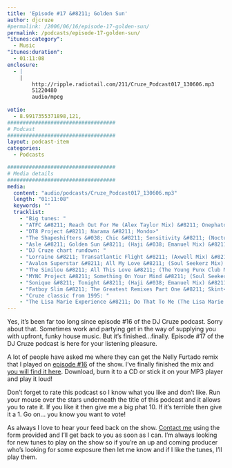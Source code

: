 ```yaml
---
title: 'Episode #17 &#8211; Golden Sun'
author: djcruze
#permalink: /2006/06/16/episode-17-golden-sun/
permalink: /podcasts/episode-17-golden-sun/
"itunes:category":
  - Music
"itunes:duration":
  - 01:11:08
enclosure:
  - |
    |
        http://ripple.radiotail.com/211/Cruze_Podcast017_130606.mp3
        51220480
        audio/mpeg
        
votio:
  - 8.9917355371898,121,
###################################
# Podcast
###################################
layout: podcast-item
categories:
  - Podcasts

###################################
# Media details
###################################
media:
  content: "audio/podcasts/Cruze_Podcast017_130606.mp3"
  length: "01:11:08"
  keywords: ""
  tracklist:
    - "Big tunes: "
    - "ATFC &#8211; Reach Out For Me (Alex Taylor Mix) &#8211; Onephatdeeva"
    - "DT8 Project &#8211; Narama &#8211; Mondo>"
    - "The Shapeshifters &#038; Chic &#8211; Sensitivity &#8211; (Nocturnal Mix) &#8211; Positiva"
    - "Asle &#8211; Golden Sun &#8211; (Haji &#038; Emanuel Mix) &#8211; CR2"
    - "DJ Cruze chart rundown: "
    - "Lorraine &#8211; Transatlantic Flight &#8211; (Axwell Mix) &#8211; Waterfall"
    - "Avalon Superstar &#8211; All My Love &#8211; (Soul Seekerz Mix) &#8211; Avalon Superstar"
    - "The Similou &#8211; All This Love &#8211; (The Young Punx Club Mix) &#8211; Direction"
    - "MYNC Project &#8211; Something On Your Mind &#8211; (Soul Seekerz Mix) &#8211; Apollo"
    - "Sonique &#8211; Tonight &#8211; (Haji &#038; Emanuel Mix) &#8211; Azuli"
    - "Fatboy Slim &#8211; The Greatest Remixes Part One &#8211; Skint<"
    - "Cruze classic from 1995: "
    - "The Lisa Marie Experience &#8211; Do That To Me (The Lisa Marie Vocal Experience Mix Part 1) &#8211; White label"
---
```

Yes, it&#8217;s been far too long since episode #16 of the DJ Cruze podcast. Sorry about that. Sometimes work and partying get in the way of supplying you with upfront, funky house music. But it&#8217;s finished&#8230;finally. Episode #17 of the DJ Cruze podcast is here for your listening pleasure.

A lot of people have asked me where they can get the Nelly Furtado remix that I played on [episode #16][3] of the show. I&#8217;ve finally finished the mix and [you will find it here][4]. Download, burn it to a CD or stick it on your MP3 player and play it loud!

Don&#8217;t forget to rate this podcast so I know what you like and don&#8217;t like. Run your mouse over the stars underneath the title of this podcast and it allows you to rate it. If you like it then give me a big phat 10. If it&#8217;s terrible then give it a 1. Go on&#8230; you know you want to vote!

As always I love to hear your feed back on the show. [Contact me][5] using the form provided and I&#8217;ll get back to you as soon as I can. I&#8217;m always looking for new tunes to play on the show so if you&#8217;re an up and coming producer who&#8217;s looking for some exposure then let me know and if I like the tunes, I&#8217;ll play them.

 [1]: http://ripple.radiotail.com/211/Cruze_Podcast017_130606.mp3
 [2]: http://www.djcruze.co.uk/cms/podcasts/feed/rss2
 [3]: http://www.djcruze.co.uk/cms/2006/05/22/episode-16-renegade-master/
 [4]: http://www.djcruze.co.uk/cms/2006/06/09/nelly-furtado-man-eater-dj-cruze-funkfinders-remix-part-ii/
 [5]: http://www.djcruze.co.uk/cms/contact/